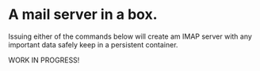 A mail server in a box.
==========

Issuing either of the commands below will create am IMAP server with any important data safely keep in a persistent container. 

WORK IN PROGRESS!